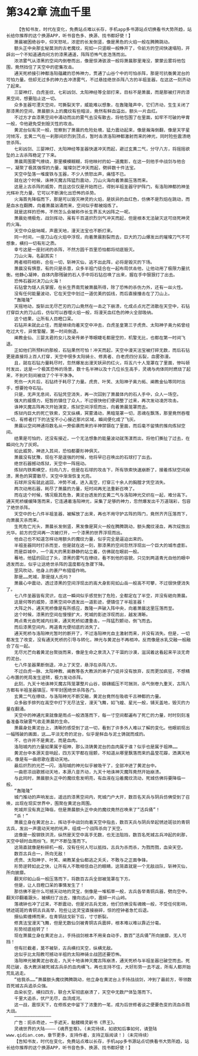 # 第342章 流血千里
        【告知书友，时代在变化，免费站点难以长存，手机app多书源站点切换看书大势所趋，站长给你推荐的这个换源APP，听书音色多、换源、找书都好使！】
       萧晨被困绝谷中，仰天怒吼，浓密的长发倒竖，像是黑色的火焰一般在腾腾跳动。
       额头正中央那玄秘莫测的古老魔纹，宛如一只竖眼一般睁开了，令前方的空间快速塌陷，开辟出一个不知道通向何方的漆黑通道，阵阵恐怖气息浩荡而出。
       浓浓雾气从漆黑的空间内倒卷而出，像是惊涛骇浪一般将萧晨那里淹没，蒙蒙云雾将他包围，竟然挡住了天空中的密集攻击。
       通天死桥接引神都洛阳蕴藏的恐怖神力，贯通了山谷个中的可怕杀阵，那是可抗衡黄泥台的可怕力量。但却无过多的神力去冲溃雾气，不过悬挂绝世杀阵八方的半祖圣器，在这这一刻齐动了起来。
       三婴神灯、白虎圣纹、七彩凶剑、太阳神经等全部打来，目标不是萧晨，而是那被打开的漆黑空间，想要阻止这一切。
       众多圣器可湮灭空间，可撕裂天宇，威能难以想象，在轰隆隆声中，它们齐动，生生关闭了那漆黑的空间，萧晨额头上的魔纹有些暗淡，竟然有鲜血溢出，额头一片血红。
       不过方才自漆黑空间中涌动而出的雾气去没有散去，将他包围了在里面，如牢不可破的甲胄一般，令他避免受到毁灭性的攻击。
       黄泥台似有灵一般，觉察到了萧晨的危险处境，猛力震动起来，像是瀚海倒翻，像是天宇星河倾泻，玄黄二气在一刹那间炽烈到顶点，暂时击溃洛阳神都激射而来的神光，同时险些震溃绝世杀阵。
       七彩凶剑、三婴神灯、太阳神经等圣器快速冲天而起，避过玄黄二气，分守八方，将摇摇欲坠的上古杀阵稳定了下来。
       萧晨周围雾气缭绕，那里模模糊糊，将他映衬的如一道魔影，在这一刻他手中战剑与他合一，凝聚了极其强悍的力量，璀璨剑芒冲天而起，劈碎数十件法宝。
       天空中坠落一堆废铁与玉器，不少人愤怒出声，痛惜不已。
       就在这个时候，诛神灭魔古阵猛烈震动，刀山火海向着萧晨压落而来。
       这是上古杀阵的威势，而且这仅仅是开始而已，得到半祖圣器守护阵门，有洛阳神都的神圣光辉补充力量，它可以不断演化出恐怖的杀势。
       火海首先降临而下，那是可以毁灭神灵的火焰，是妖异的血红色，仿佛不是烈焰在跳动，而是血水在翻腾，向着萧晨汹涌而来，空间似乎都被熔炼了。
       就是这样的恐怖，不然怎么会被称作长生界五大凶阵之一呢。
       萧晨处境极危，战剑挥动，虽有千百道炽烈剑气冲天而起，但是根本无法破灭这可烧死神灵的火海。
       天空中众敌呐喊，声震天地，漫天法宝也不断打来。
       同一时间，一座刀山在火焰中浮现，向着萧晨割裂而去，巨大的刀山爆发出的璀璨刀气不可想象，横扫一切有形之质。
       幸亏这是一座封闭的杀阵，不然方圆千百里恐怕都将彻底毁灭。
       刀山火海，名副其实！
       两者相符相称，合在一切，斩神灭仙，逃不出此阵，必将是毁灭的下场。
       萧晨没有惧意，有的只是杀意，众多半祖门徒合在一起布局伏击他，让他动用了极限力量抗衡。他静心凝神，自体内那残破的石人手中将石钻召唤了出来，握在手中狠狠打了出去。
       恐怖石器对决刀山火海！
       石钻曾为燧人氏掌握，在长生界南荒被萧晨所得，除了恐怖的杀伤力外，还有一丝火性。
       没有任何能量波动，它在天空中划过一道优美的弧线，而后直接撞击在了刀山上。
       “轰隆隆”
       天摇地动，旋斩出无尽芒刃的刀山竟然在一击之下崩溃，化成点点光芒消散在天空中，石钻打穿巨大的刀山后，仿似可以吞噬火焰一般，将漫天血红色的神火全部吸纳。
       这个结果，让所有人目瞪口呆。
       石钻并未就此止住，而是继续向着天空中冲去，白虎圣皇第三子虎贲、太阳神子奥力拓曾经吃过大亏，异常警醒，第一时间倒退。
       阐教金仙、三婴太君的女儿及亲传弟子等眼睫毛都是空的，机警无比，也都在第一时间飞退。
       正如他们所预料的那般，石钻果然可怕！冲天而起，天空中漫天法宝被打碎无数，而后石钻更是直接将上百人打穿，天空中很多太阳骑士、修真者、白老虎四分五裂，血雾弥漫。
       且，就在石钻力量耗尽时，忽然爆发出漫天妖异的红火，将五六十人笼罩在了里面，惨叫顿时发出，这是一个极其恐怖的场景，数十名半神以及十几位长生高手，灵魂与肉体同时燃烧了起来，不到片刻间被烧了个干干净净。
       死伤一大片后，石钻终于耗尽了力量。虎贲、叶笑、太阳神子奥力拓、阐教金仙等同时出手，想要抢夺石钻。
       只是，无声无息间，石钻凭空消失，再一次回到了萧晨体内的石人手中，众人一场空。
       强大的威慑力，短暂的镇住了众人，不过很快他们便调整了过来，再次发动凌厉攻击。
       诛神灭魔古阵再次开始演变，炼狱空间浮现而出，向着萧晨笼罩而去。
       炼狱内巨大的死亡铁索，交叉纵横，冥雾涌动，黑暗笼罩一切，恶魂在飘荡，那里竟然吞噬一切，有修者打下的法宝不小心接近那片区域，瞬间便化成了飞灰。
       萧晨以空间神通将数名从一旁偷袭而来的半神禁锢在了里面，而后毫不留情的推向炼狱空间。
       结果是可怕的，还没有接近，一个无法想象的能量波动就荡漾而出，将他们撕扯了过去，在瞬间化为了灰烬。
       如此威势，神进入其间，恐怕都要形神俱灭。
       萧晨没有犹豫，现在不是逞强的时候，他将早已召唤出的石球打了出去。
       绝世石器撼动炼狱，天空中一阵摇动。
       炼狱内铁索横空，扫向八方，但是在石球的攻击下，所有铁索快速崩断了，接着炼狱空间崩溃，黑色的冥雾散尽，天空中渐渐恢复光亮。
       石球并没有就此返回，冲势不减，进入高空，打穿三十余人的胸膛才凭空消失。
       两次动用石器，耗尽了萧晨的力量，短时间再无法重新召唤了。
       而在这个时候，情况极其危急，黄泥台透发的玄黄二气与洛阳神光交织在一起，难分高下。通天死桥缓缓降落而来，它连通着洛阳神光，采集了足够的神力，忽然爆发出千万道瑞彩，包容了绝世杀阵。
       天空中的七八件半祖圣器，被解放了出来，再也不用守护古阵的阵门，竟然齐齐压落而下，向萧晨灭杀而来。
       生死危亡光头，萧晨长发倒竖，黑发像是冥火一般在腾腾跳动，额头魔纹浸血，再次绽放出光华。前方的空间再一次被打开，一个漆黑的世界浮现而出。
       他自己也不知道怎样动用额头的魔纹力量，似乎完全是逼迫出来的。
       半祖圣器同时打杀而至，但是就在这一刻，那漆黑的空间忽然浮现出一个巨大的城市虚影。
       而是巨城中，一个高大的黑影静静的站立着，仿佛就在眼前一般。
       蓦地，他猛的回过了头，漆黑的雾气在缭绕，看不到他的容貌，只见到两道青光自他的眼中透发而出，似乎让这绝世杀阵的温度都在急骤下降。
       罡风吹动，他身上的裹尸布猎猎作响。
       那是……死城，那是燧人氏吗？
       萧晨心中震动，透过漆黑的空间浮现出的高大身影宛如山岳一般高不可攀，不过很快便消失了。
       七八件圣器皆有灵识，在这一瞬间似乎感觉到了危险，全都定在了半空，并没有砸向萧晨。
       这是何等的威势，漆黑空间中透发出一道影迹，便镇住了半祖圣器！
       大阵之外，通天死桥像是有所感应，轰隆一声破入阵中央，向着萧晨这里压落而至。
       这个时候，漆黑的空间在慢慢扩大，死城的影迹浮现而出，越发清晰。
       两点青光自死城内扫来，通天死桥如遭重击，一阵猛烈颤动，倒飞而去。
       而后漆黑空间内，两道青光便彻底的消失了。
       通天死桥与洛阳神光暂时的断开了，不过洛阳神光自主激射而来，并没有消失。但是，一切都发生了改变，没有通天死桥的引导与转化，神光与黄泥台不再相冲。反而像是水乳交融一般融合了在一起。
       无尽光芒向着黄泥台聚拢而来，像是生命之泉流入了干涸的沙漠，滋润着这看起来平淡无奇的泥台。
       七八件圣器果断倒退，冲上了天空，悬浮在杀阵八方。
       不过白虎一脉、太阳神教、阐教等各大教派的弟子门徒并没有放弃，反而更加疯狂，不想精心布置的死局发生逆转，极力发动杀阵。
       此刻，九天十地诛神灭魔古阵笼罩整片山谷，磅礴威压不可揣测，杀气倒卷九重天，古阵八方都有半祖圣器镇压，牢牢封困绝世杀阵各门。
       玄黄二气在缭绕，与洛阳神光不断交融，黄泥台竟然在吸收千古神都的力量。
       众多敌手排列在高空中打下无尽法宝，漫天飞舞，如飞蝗、星光一般，铺天盖地，毁灭的力量在翻涌。
       天空中的神通光束就像是雨点一般洒落而下，每一寸空间都遍布了死亡的力量，时时刻刻准备准备攻破雾气收走萧晨的生命。
       萧晨身处黄泥台上，清晰的感受到了这一切，看到了许多外人难以了解的变化。他眼前现出一幅残破的画面，这……平淡无奇的泥台，似乎是鲜血与泥土铸就而成的。
       不，也许并不是黄泥，而是血肉。
       洛阳城内的力量如果属于祖神，那么浇铸黄泥台的血肉属于谁？似乎也是属于祖神……
       黄泥台中本源天音响起，四方天宇都在摇颤，不知道从哪里飘落而来的晶莹花瓣，洒满天地间，像是有一曲悲歌在震动天地。
       最后炽烈的光芒一闪，洛阳城的神光似乎被吸干了，全部冲进了黄泥台中。
       一曲悲凉战歌撼动天地，本源八音齐动，九天十地诛神灭魔阵竟然开始崩溃。
       与此同时，萧晨额头正中的魔纹愈发明亮，有血液在沿着魔纹流动，死城仿佛将要降临一般。
       “轰隆隆”
       城门推动的声响发出，遥远的漆黑空间内，死城门户大开，数百名天兵与阴兵仿佛受到了召唤，出现在现实世界中，围聚在黄泥台周围。
       死城并没有真正降临，但是萧晨额头正中央的魔纹竟然召唤来了“活兵俑”！
       “杀！”
       萧晨立身在黄泥台上，挥动手中战剑向着天空中指去，数百天兵与阴兵举起锈迹斑驳的青铜古兵，发出一声震动天地的吼声，组成一个战阵杀向了天空。
       这像是一股钢铁洪流，纵然是天空中高手无数，也无法阻挡，数百名死城古兵冲起的刹那，天空中顿时血雨纷飞，死尸不断坠落而下。
       这简直就像是粉碎机一般，没有任何人可以抵挡，古兵为杀而杀，为戮而戮，血染天空。
       数百古兵合一，所向无敌！
       虎贲、太阳神子、叶笑、阐教某金仙都逃之夭夭，不敢与之正面争锋。
       形势逆转如此之快，让所有人不敢相信自己的眼睛，这简直就是一个无敌战队，斩神灭仙，所向披靡。
       翻天印如山岳一般压落而下，将数百古兵全部被笼罩在下方。
       但是，让人目瞪口呆的事情发生了！
       那仿佛不是什么可撼天动地的灵宝，倒像是一堆稻草一般，古兵各举青铜兵器，劈向空中。翻天印翻着跟头，被横扫了出去，撞向远山中，震碎一片山岭。
       落魂钟也冲了过来，不断震动，但是对古兵无效，他们仿佛没有魂魄一般，不受任何影响，锈迹斑斑的青铜古兵高举，险些让这灵宝直接崩碎，惊的控钟者急忙后退。
       捆仙索缠缚而来，在青铜战戈斩下后，寸寸断裂。
       修真法宝漫天飞舞，但是无数仙剑被青铜古兵震碎，根本难以难以靠近分毫。
       形势彻底扭转了！
       现在萧晨立身在黄泥台上，手持战剑根本不用亲自动手，数百“活兵俑”所向披靡，无人可挡！
       但有拦截者，莫不被斩，古兵横扫天空，纵横无敌。
       这似乎比太阳教可撼动半祖的太阳神骑士战团还要恐怖。
       洛阳神光被黄泥台收走，九天十地诛神灭魔古阵崩溃，通天死桥与半祖圣器已破空而去。死局已破，各大教派被死城古兵杀的血肉横飞，再也支持不住，大好形势一去不返，所有人都开始荒乱逃走。
       “给我杀……”萧晨额头魔纹腾腾跳动，他立身在黄泥台上手持战战剑，冲到了最前方，带领数百死城古兵追杀众强。
       血染长空，横扫四方，联合大军彻底崩溃了，天空中无数尸体坠落而下。
       千里大追杀，伏尸无尽，血流成河。
       这一战，震惊天下，在修炼史中留下了浓重的一笔，成为后世修者谈之便要色变的流血杀戮大战。
       ——————————————
       广告：扼杀奇迹，一手遮天，骷髅精灵新书《界王》。
       灵魂世界的大陆————《魂界至尊》。(未完待续，如欲知后事如何，请登陆www.qidian.com，章节更多，支持作者，支持正版阅读！)（未完待续）
       【告知书友，时代在变化，免费站点难以长存，手机app多书源站点切换看书大势所趋，站长给你推荐的这个换源APP，听书音色多、换源、找书都好使！】